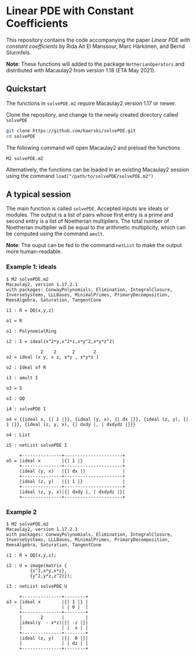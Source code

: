 # Linear PDE with Constant Coefficients
This repository contains the code accompanying the paper _Linear PDE with constant coefficients_ by Rida Ait El Manssour, Marc Härkönen, and Bernd Sturmfels.

**Note**: These functions will added to the package `NotherianOperators` and distributed with Macaulay2 from version 1.18 (ETA May 2021). 

## Quickstart
The functions in `solvePDE.m2` require Macaulay2 version 1.17 or newer.

Clone the repository, and change to the newly created directory called `solvePDE`
```bash
git clone https://github.com/haerski/solvePDE.git
cd solvePDE
```
The following command will open Macaulay2 and preload the functions
```
M2 solvePDE.m2
```

Alternatively, the functions can be loaded in an existing Macaulay2 session using the command `load("/path/to/solvePDE/solvePDE.m2")`

## A typical session
The main function is called `solvePDE`. Accepted inputs are ideals or modules. The output is a list of pairs whose first entry is a prime and second entry is a list of Noetherian multipliers. The total number of Noetherian multiplier will be equal to the arithmetic multiplicity, which can be computed using the command `amult`.

**Note**: The ouput can be fed to the command `netList` to make the output more human-readable.

### Example 1: ideals
```macaulay2
$ M2 solvePDE.m2
Macaulay2, version 1.17.2.1
with packages: ConwayPolynomials, Elimination, IntegralClosure, InverseSystems, LLLBases, MinimalPrimes, PrimaryDecomposition, ReesAlgebra, Saturation, TangentCone

i1 : R = QQ[x,y,z]

o1 = R

o1 : PolynomialRing

i2 : I = ideal(x^2*y,x^2*z,x*y^2,x*y*z^2)

             2    2      2       2
o2 = ideal (x y, x z, x*y , x*y*z )

o2 : Ideal of R

i3 : amult I

o3 = 5

o3 : QQ

i4 : solvePDE I

o4 = {{ideal x, {| 1 |}}, {ideal (y, x), {| dx |}}, {ideal (z, y), {| 1 |}}, {ideal (z, y, x), {| dxdy |, | dxdydz |}}}

o4 : List

i5 : netList solvePDE I

     +---------------+----------------------+
o5 = |ideal x        |{| 1 |}               |
     +---------------+----------------------+
     |ideal (y, x)   |{| dx |}              |
     +---------------+----------------------+
     |ideal (z, y)   |{| 1 |}               |
     +---------------+----------------------+
     |ideal (z, y, x)|{| dxdy |, | dxdydz |}|
     +---------------+----------------------+
```

### Example 2
```macaulay2
$ M2 solvePDE.m2
Macaulay2, version 1.17.2.1
with packages: ConwayPolynomials, Elimination, IntegralClosure, InverseSystems, LLLBases, MinimalPrimes, PrimaryDecomposition, ReesAlgebra, Saturation, TangentCone

i1 : R = QQ[x,y,z];

i2 : U = image(matrix {
         {x^2,x*y,x*z},
         {y^2,y*z,z^2}});

i3 : netList solvePDE U

     +---------------+--------+
o3 = |ideal x        |{| 1 |} |
     |               | | 0 |  |
     +---------------+--------+
     |       2       |        |
     |ideal(y  - x*z)|{| -z |}|
     |               | |  x | |
     +---------------+--------+
     |ideal (z, y)   |{|  0 |}|
     |               | | dz | |
     +---------------+--------+
```
